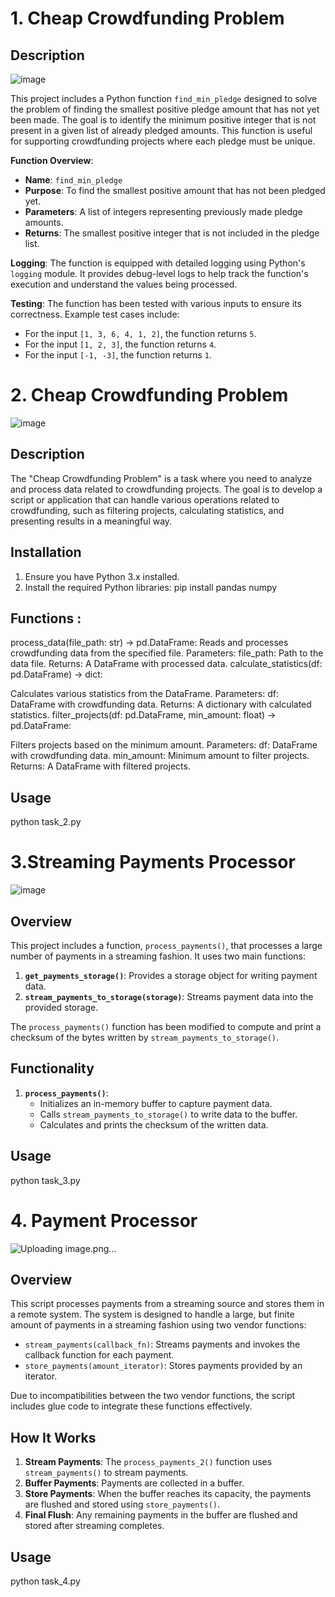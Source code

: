 # 1. Cheap Crowdfunding Problem

## Description

![image](https://github.com/user-attachments/assets/0f58dd78-2e92-4ab6-aa28-c7cb9a905c02)

This project includes a Python function `find_min_pledge` designed to solve the problem of finding the smallest positive pledge amount that has not yet been made.
The goal is to identify the minimum positive integer that is not present in a given list of already pledged amounts.
This function is useful for supporting crowdfunding projects where each pledge must be unique.

**Function Overview**:
- **Name**: `find_min_pledge`
- **Purpose**: To find the smallest positive amount that has not been pledged yet.
- **Parameters**: A list of integers representing previously made pledge amounts.
- **Returns**: The smallest positive integer that is not included in the pledge list.

**Logging**:
The function is equipped with detailed logging using Python's `logging` module.
It provides debug-level logs to help track the function's execution and understand the values being processed.

**Testing**:
The function has been tested with various inputs to ensure its correctness. Example test cases include:
- For the input `[1, 3, 6, 4, 1, 2]`, the function returns `5`.
- For the input `[1, 2, 3]`, the function returns `4`.
- For the input `[-1, -3]`, the function returns `1`.


# 2. Cheap Crowdfunding Problem
![image](https://github.com/user-attachments/assets/d26cb5c8-0e2e-4e7d-bc0e-2a7f2b9b18e2)


## Description

The "Cheap Crowdfunding Problem" is a task where you need to analyze and process data related to crowdfunding projects. The goal is to develop a script or application that can handle various operations related to crowdfunding, such as filtering projects, calculating statistics, and presenting results in a meaningful way.

## Installation

1. Ensure you have Python 3.x installed.
2. Install the required Python libraries:
   pip install pandas numpy
## Functions :

process_data(file_path: str) -> pd.DataFrame:
Reads and processes crowdfunding data from the specified file.
Parameters:
file_path: Path to the data file.
Returns:
A DataFrame with processed data.
calculate_statistics(df: pd.DataFrame) -> dict:

Calculates various statistics from the DataFrame.
Parameters:
df: DataFrame with crowdfunding data.
Returns:
A dictionary with calculated statistics.
filter_projects(df: pd.DataFrame, min_amount: float) -> pd.DataFrame:

Filters projects based on the minimum amount.
Parameters:
df: DataFrame with crowdfunding data.
min_amount: Minimum amount to filter projects.
Returns:
A DataFrame with filtered projects.
## Usage
  python task_2.py

# 3.Streaming Payments Processor
![image](https://github.com/user-attachments/assets/de127eba-a03e-47c3-8b05-f7afe9d41092)


## Overview

This project includes a function, `process_payments()`, that processes a large number of payments in a streaming fashion. It uses two main functions:

1. **`get_payments_storage()`**: Provides a storage object for writing payment data.
2. **`stream_payments_to_storage(storage)`**: Streams payment data into the provided storage.

The `process_payments()` function has been modified to compute and print a checksum of the bytes written by `stream_payments_to_storage()`.


## Functionality

1. **`process_payments()`**:
   - Initializes an in-memory buffer to capture payment data.
   - Calls `stream_payments_to_storage()` to write data to the buffer.
   - Calculates and prints the checksum of the written data.
  
## Usage
   python task_3.py


# 4. Payment Processor
![Uploading image.png…]()


## Overview

This script processes payments from a streaming source and stores them in a remote system. The system is designed to handle a large, but finite amount of payments in a streaming fashion using two vendor functions:

- `stream_payments(callback_fn)`: Streams payments and invokes the callback function for each payment.
- `store_payments(amount_iterator)`: Stores payments provided by an iterator.

Due to incompatibilities between the two vendor functions, the script includes glue code to integrate these functions effectively.

## How It Works

1. **Stream Payments**: The `process_payments_2()` function uses `stream_payments()` to stream payments.
2. **Buffer Payments**: Payments are collected in a buffer.
3. **Store Payments**: When the buffer reaches its capacity, the payments are flushed and stored using `store_payments()`.
4. **Final Flush**: Any remaining payments in the buffer are flushed and stored after streaming completes.

## Usage
   python task_4.py

